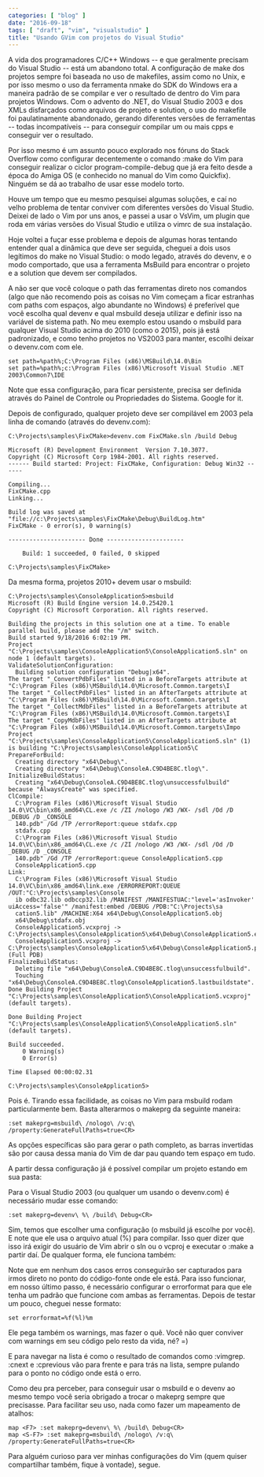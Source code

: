 ```yaml
---
categories: [ "blog" ]
date: "2016-09-18"
tags: [ "draft", "vim", "visualstudio" ]
title: "Usando GVim com projetos do Visual Studio"
---
```

A vida dos programadores C/C++ Windows -- e que geralmente precisam do Visual Studio -- está um abandono total. A configuração de make dos projetos sempre foi baseada no uso de makefiles, assim como no Unix, e por isso mesmo o uso da ferramenta nmake do SDK do Windows era a maneira padrão de se compilar e ver o resultado de dentro do Vim para projetos Windows. Com o advento do .NET, do Visual Studio 2003 e dos XMLs disfarçados como arquivos de projeto e solution, o uso do makefile foi paulatinamente abandonado, gerando diferentes versões de ferramentas -- todas incompatíveis -- para conseguir compilar um ou mais cpps e conseguir ver o resultado.

Por isso mesmo é um assunto pouco explorado nos fóruns do Stack Overflow como configurar decentemente o comando :make do Vim para conseguir realizar o ciclor program-compile-debug que já era feito desde a época do Amiga OS (e conhecido no manual do Vim como Quickfix). Ninguém se dá ao trabalho de usar esse modelo torto.

Houve um tempo que eu mesmo pesquisei algumas soluções, e caí no velho problema de tentar conviver com diferentes versões do Visual Studio. Deixei de lado o Vim por uns anos, e passei a usar o VsVim, um plugin que roda em várias versões do Visual Studio e utiliza o vimrc de sua instalação.

Hoje voltei a fuçar esse problema e depois de algumas horas tentando entender qual a dinâmica que deve ser seguida, cheguei a dois usos legítimos do make no Visual Studio: o modo legado, através do devenv, e o modo comportado, que usa a ferramenta MsBuild para encontrar o projeto e a solution que devem ser compilados.

A não ser que você coloque o path das ferramentas direto nos comandos (algo que não recomendo pois as coisas no Vim começam a ficar estranhas com paths com espaços, algo abundante no Windows) é preferível que você escolha qual devenv e qual msbuild deseja utilizar e definir isso na variável de sistema path. No meu exemplo estou usando o msbuild para qualquer Visual Studio acima do 2010 (como o 2015), pois já está padronizado, e como tenho projetos no VS2003 para manter, escolhi deixar o devenv.com com ele.

    set path=%path%;C:\Program Files (x86)\MSBuild\14.0\Bin
    set path=%path%;c:\Program Files (x86)\Microsoft Visual Studio .NET 2003\Common7\IDE

Note que essa configuração, para ficar persistente, precisa ser definida através do Painel de Controle ou Propriedades do Sistema. Google for it.

Depois de configurado, qualquer projeto deve ser compilável em 2003 pela linha de comando (através do devenv.com):

    C:\Projects\samples\FixCMake>devenv.com FixCMake.sln /build Debug
    
    Microsoft (R) Development Environment  Version 7.10.3077.
    Copyright (C) Microsoft Corp 1984-2001. All rights reserved.
    ------ Build started: Project: FixCMake, Configuration: Debug Win32 ------
    
    Compiling...
    FixCMake.cpp
    Linking...
    
    Build log was saved at "file://c:\Projects\samples\FixCMake\Debug\BuildLog.htm"
    FixCMake - 0 error(s), 0 warning(s)
    
    ---------------------- Done ----------------------
    
        Build: 1 succeeded, 0 failed, 0 skipped
    
    C:\Projects\samples\FixCMake>

Da mesma forma, projetos 2010+ devem usar o msbuild:

    C:\Projects\samples\ConsoleApplication5>msbuild
    Microsoft (R) Build Engine version 14.0.25420.1
    Copyright (C) Microsoft Corporation. All rights reserved.
    
    Building the projects in this solution one at a time. To enable parallel build, please add the "/m" switch.
    Build started 9/18/2016 6:02:19 PM.
    Project "C:\Projects\samples\ConsoleApplication5\ConsoleApplication5.sln" on node 1 (default targets).
    ValidateSolutionConfiguration:
      Building solution configuration "Debug|x64".
    The target "_ConvertPdbFiles" listed in a BeforeTargets attribute at "C:\Program Files (x86)\MSBuild\14.0\Microsoft.Common.targets\I
    The target "_CollectPdbFiles" listed in an AfterTargets attribute at "C:\Program Files (x86)\MSBuild\14.0\Microsoft.Common.targets\I
    The target "_CollectMdbFiles" listed in a BeforeTargets attribute at "C:\Program Files (x86)\MSBuild\14.0\Microsoft.Common.targets\I
    The target "_CopyMdbFiles" listed in an AfterTargets attribute at "C:\Program Files (x86)\MSBuild\14.0\Microsoft.Common.targets\Impo
    Project "C:\Projects\samples\ConsoleApplication5\ConsoleApplication5.sln" (1) is building "C:\Projects\samples\ConsoleApplication5\C
    PrepareForBuild:
      Creating directory "x64\Debug\".
      Creating directory "x64\Debug\ConsoleA.C9D4BE8C.tlog\".
    InitializeBuildStatus:
      Creating "x64\Debug\ConsoleA.C9D4BE8C.tlog\unsuccessfulbuild" because "AlwaysCreate" was specified.
    ClCompile:
      C:\Program Files (x86)\Microsoft Visual Studio 14.0\VC\bin\x86_amd64\CL.exe /c /ZI /nologo /W3 /WX- /sdl /Od /D _DEBUG /D _CONSOLE
      140.pdb" /Gd /TP /errorReport:queue stdafx.cpp
      stdafx.cpp
      C:\Program Files (x86)\Microsoft Visual Studio 14.0\VC\bin\x86_amd64\CL.exe /c /ZI /nologo /W3 /WX- /sdl /Od /D _DEBUG /D _CONSOLE
      140.pdb" /Gd /TP /errorReport:queue ConsoleApplication5.cpp
      ConsoleApplication5.cpp
    Link:
      C:\Program Files (x86)\Microsoft Visual Studio 14.0\VC\bin\x86_amd64\link.exe /ERRORREPORT:QUEUE /OUT:"C:\Projects\samples\Console
      ib odbc32.lib odbccp32.lib /MANIFEST /MANIFESTUAC:"level='asInvoker' uiAccess='false'" /manifest:embed /DEBUG /PDB:"C:\Projects\sa
      cation5.lib" /MACHINE:X64 x64\Debug\ConsoleApplication5.obj
      x64\Debug\stdafx.obj
      ConsoleApplication5.vcxproj -> C:\Projects\samples\ConsoleApplication5\x64\Debug\ConsoleApplication5.exe
      ConsoleApplication5.vcxproj -> C:\Projects\samples\ConsoleApplication5\x64\Debug\ConsoleApplication5.pdb (Full PDB)
    FinalizeBuildStatus:
      Deleting file "x64\Debug\ConsoleA.C9D4BE8C.tlog\unsuccessfulbuild".
      Touching "x64\Debug\ConsoleA.C9D4BE8C.tlog\ConsoleApplication5.lastbuildstate".
    Done Building Project "C:\Projects\samples\ConsoleApplication5\ConsoleApplication5.vcxproj" (default targets).
    
    Done Building Project "C:\Projects\samples\ConsoleApplication5\ConsoleApplication5.sln" (default targets).
    
    Build succeeded.
        0 Warning(s)
        0 Error(s)
    
    Time Elapsed 00:00:02.31
    
    C:\Projects\samples\ConsoleApplication5>


Pois é. Tirando essa facilidade, as coisas no Vim para msbuild rodam particularmente bem. Basta alterarmos o makeprg da seguinte maneira:

    :set makeprg=msbuild\ /nologo\ /v:q\ /property:GenerateFullPaths=true<CR>

As opções específicas são para gerar o path completo, as barras invertidas são por causa dessa mania do Vim de dar pau quando tem espaço em tudo.

A partir dessa configuração já é possível compilar um projeto estando em sua pasta:

Para o Visual Studio 2003 (ou qualquer um usando o devenv.com) é necessário mudar esse comando:

    :set makeprg=devenv\ %\ /build\ Debug<CR>

Sim, temos que escolher uma configuração (o msbuild já escolhe por você). E note que ele usa o arquivo atual (%) para compilar. Isso quer dizer que isso irá exigir do usuário de Vim abrir o sln ou o vcproj e executar o :make a partir daí. De qualquer forma, ele funciona também:

Note que em nenhum dos casos erros conseguirão ser capturados para irmos direto no ponto do código-fonte onde ele está. Para isso funcionar, em nosso último passo, é necessário configurar o errorformat para que ele tenha um padrão que funcione com ambas as ferramentas. Depois de testar um pouco, cheguei nesse formato:

    set errorformat=%f(%l)%m

Ele pega também os warnings, mas fazer o quê. Você não quer conviver com warnings em seu código pelo resto da vida, né? =)

E para navegar na lista é como o resultado de comandos como :vimgrep. :cnext e :cprevious vão para frente e para trás na lista, sempre pulando para o ponto no código onde está o erro.

Como deu pra perceber, para conseguir usar o msbuild e o devenv ao mesmo tempo você seria obrigado a trocar o makeprg sempre que precisasse. Para facilitar seu uso, nada como fazer um mapeamento de atalhos:

    map <F7> :set makeprg=devenv\ %\ /build\ Debug<CR>
    map <S-F7> :set makeprg=msbuild\ /nologo\ /v:q\ /property:GenerateFullPaths=true<CR>

Para alguém curioso para ver minhas configurações do Vim (quem quiser compartilhar também, fique à vontade), segue.
